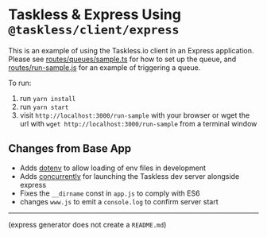# Taskless & Express Using `@taskless/client/express`

This is an example of using the Taskless.io client in an Express application. Please see [routes/queues/sample.ts](./routes/queues/sample.ts) for how to set up the queue, and [routes/run-sample.js](./routes/run-sample.js) for an example of triggering a queue.

To run:

1. run `yarn install`
2. run `yarn start`
3. visit `http://localhost:3000/run-sample` with your browser or wget the url with `wget http://localhost:3000/run-sample` from a terminal window

## Changes from Base App

- Adds [dotenv](https://www.npmjs.com/package/dotenv) to allow loading of env files in development
- Adds [concurrently](https://www.npmjs.com/package/concurrently) for launching the Taskless dev server alongside express
- Fixes the `__dirname` const in `app.js` to comply with ES6
- changes `www.js` to emit a `console.log` to confirm server start

---

(express generator does not create a `README.md`)
